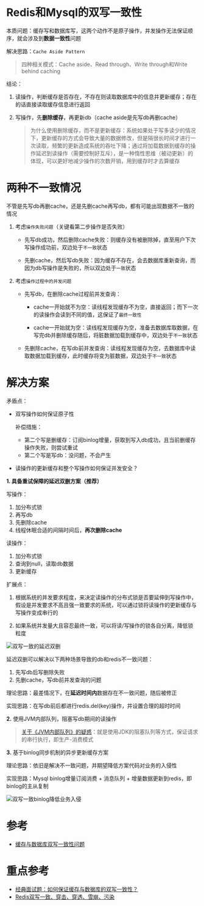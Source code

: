# **Redis和Mysql的双写一致性**

本质问题：缓存写和数据库写，这两个动作不是原子操作，并发操作无法保证顺序，就会涉及到**数据一致性**问题

解决思路：`Cache Aside Pattern`

> 四种相关模式：Cache aside、Read through、Write through和Write behind caching

结论：

1. 读操作，判断缓存是否存在，不存在则读取数据库中的信息并更新缓存；存在的话直接读取缓存信息进行返回

2. 写操作，先**删除缓存**，再更新db（cache aside是先写db再删cache）

    > 为什么使用删除缓存，而不是更新缓存：系统如果处于写多读少的情况下，更新缓存的方式会导致大量的数据修改，但是隔很长时间才进行一次读取，频繁的更新造成系统的吞吐下降；通过将加载数据到缓存的操作延迟到读操作（需要控制好互斥），是一种惰性思维（被动更新）的体现，可以更好地减少操作的次数开销，用到缓存时才去算缓存

# **两种不一致情况**

不管是先写db再删cache，还是先删cache再写db，都有可能出现数据不一致的情况

1. 考虑`操作失败问题`（关键看第二步操作是否失败）

    - 先写db成功，然后删除cache失败：则缓存没有被删除掉，直至用户下次写操作成功前，双边处于`不一致`状态

    - 先删cache，然后写db失败：因为缓存不存在，会去数据库重新查询，而因为db写操作是失败的，所以双边处于`一致`状态

2. 考虑`操作过程中的并发问题`

    - 先写db，在删除cache过程前并发查询：
        
        - cache一开始就不为空：读线程发现缓存不为空，直接返回；而下一次的读操作会读到不同的值，这保证了`最终一致性`

        - cache一开始就为空：读线程发现缓存为空，准备去数据库取数据，在写完db并删除缓存随后，将脏数据加载到缓存中，双边处于`不一致`状态

    - 先删除cache，在写db前并发查询：读线程发现缓存为空，去数据库中读取数据加载到缓存，此时缓存将变为脏数据，双边处于`不一致`状态

# **解决方案**

矛盾点：
- 双写操作如何保证原子性
    
    补偿措施：
    
    - 第二个写是删缓存：订阅binlog增量，获取到写入db成功，且当前删缓存操作失败，则尝试重试
    - 第二个写是写db：没问题，不会产生

- 读操作的更新缓存和整个写操作如何保证并发安全？

**1. 具备重试保障的延迟双删方案（推荐）**

写操作：
1. 加分布式锁
2. 再写db
3. 先删除cache
4. 线程休眠合适的间隔时间后，**再次删除cache**

读操作：
1. 加分布式锁
2. 查询到null，读取db数据
3. 更新缓存

扩展点：
1. 根据系统的并发要求程度，来决定读操作的分布式锁是否要延伸到写操作中，假设是并发要求不高且强一致要求的系统，可以通过锁将读操作的更新缓存与写操作变成串行的

2. 如果系统并发量大且容忍最终一致，可以将读/写操作的锁各自分离，降低锁粒度

![双写一致的延迟双删](https://asea-cch.life/upload/2021/08/%E5%8F%8C%E5%86%99%E4%B8%80%E8%87%B4%E7%9A%84%E5%BB%B6%E8%BF%9F%E5%8F%8C%E5%88%A0-49352ef9b61449caad2dd91f6335803e.jpeg)

延迟双删可以解决以下两种场景导致的db和redis不一致问题：

1. 先写db后写删除失败
2. 先删cache，写db前并发查询的问题

理论思路：最差情况下，在**延迟时间内**数据存在不一致问题，随后被修正

实现思路：在写db前后都进行redis.del(key)操作，并设置合理的超时时间

**2.** 使用JVM内部队列，阻塞写db期间的读操作

> [关于《JVM内部队列》的疑惑](https://github.com/doocs/advanced-java/issues/107)：就是使用JDK的阻塞队列等方式，保证请求的串行执行，即生产-消费模式

**3.** 基于binlog同步机制的异步更新缓存方案

理论思路：依旧是解决不一致问题，并期望降低方案代码对业务的入侵性

实现思路：Mysql binlog增量订阅消费 + 消息队列 + 增量数据更新到redis，即binlog的主从复制

![双写一致binlog降低业务入侵](https://asea-cch.life/upload/2021/08/%E5%8F%8C%E5%86%99%E4%B8%80%E8%87%B4binlog%E9%99%8D%E4%BD%8E%E4%B8%9A%E5%8A%A1%E5%85%A5%E4%BE%B5-49866a924ede482bab29616ddf088f63.jpeg)

# 参考
- [缓存与数据库双写一致性问题](https://blog.csdn.net/qq_33135813/article/details/91352093)

# 重点参考
- [经典面试题：如何保证缓存与数据库的双写一致性？](https://zhuanlan.zhihu.com/p/66462064)
- [Redis双写一致、穿击、穿透、雪崩、污染](https://zhuanlan.zhihu.com/p/384826352)